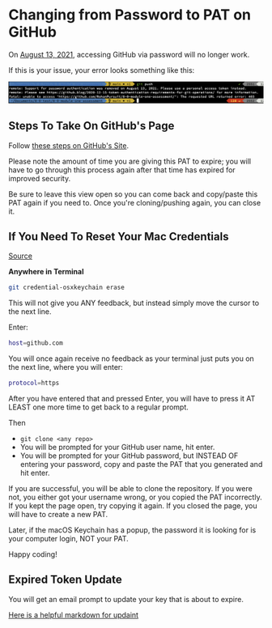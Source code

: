 # Changing from Password to PAT on GitHub

On [August 13, 2021](https://docs.github.com/en/github/authenticating-to-github/keeping-your-account-and-data-secure/creating-a-personal-access-token), accessing GitHub via password will no longer work.

If this is your issue, your error looks something like this:

![Error on the command line showing "support for password authentication was removed."](./github-pat-error.png)

## Steps To Take On GitHub's Page

Follow [these steps on GitHub's Site](https://docs.github.com/en/github/authenticating-to-github/keeping-your-account-and-data-secure/creating-a-personal-access-token).

Please note the amount of time you are giving this PAT to expire; you will have to go through this process again after that time has expired for improved security.

Be sure to leave this view open so you can come back and copy/paste this PAT again if you need to. Once you're cloning/pushing again, you can close it.

## If You Need To Reset Your Mac Credentials

[Source](https://docs.github.com/en/get-started/getting-started-with-git/updating-credentials-from-the-macos-keychain)

**Anywhere in Terminal**

```sh
git credential-osxkeychain erase
```

This will not give you ANY feedback, but instead simply move the cursor to the next line.

Enter:

```sh
host=github.com
```

You will once again receive no feedback as your terminal just puts you on the next line, where you will enter:

```sh
protocol=https
```

After you have entered that and pressed Enter, you will have to press it AT LEAST one more time to get back to a regular prompt.

Then

- `git clone <any repo>`
- You will be prompted for your GitHub user name, hit enter.
- You will be prompted for your GitHub password, but INSTEAD OF entering your password, copy and paste the PAT that you generated and hit enter.

If you are successful, you will be able to clone the repository.
If you were not, you either got your username wrong, or you copied the PAT incorrectly. If you kept the page open, try copying it again. If you closed the page, you will have to create a new PAT.

Later, if the macOS Keychain has a popup, the password it is looking for is your computer login, NOT your PAT.

Happy coding!

## Expired Token Update

You will get an email prompt to update your key that is about to expire.

[Here is a helpful markdown for updaint](https://gist.github.com/jonjack/bf295d4170edeb00e96fb158f9b1ba3c)


